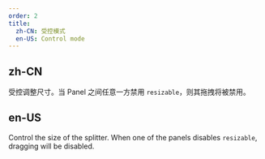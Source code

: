 ```yaml
---
order: 2
title:
  zh-CN: 受控模式
  en-US: Control mode
---
```


## zh-CN

受控调整尺寸。当 Panel 之间任意一方禁用 `resizable`，则其拖拽将被禁用。

## en-US

Control the size of the splitter. When one of the panels disables `resizable`, dragging will be disabled.